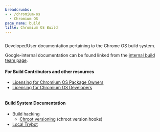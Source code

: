 ```yaml
---
breadcrumbs:
- - /chromium-os
  - Chromium OS
page_name: build
title: Chromium OS Build
---
```


<div class="two-column-container">
<div class="column">

Developer/User documentation pertaining to the Chrome OS build system.

Google-internal documentation can be found linked from the [internal build team
page](http://goto.google.com/cros-build).


#### For Build Contributors and other resources

*   [Licensing for Chromium OS Package
            Owners](/chromium-os/licensing/licensing-for-chromiumos-package-owners)
*   [Licensing for Chromium OS
            Developers](/chromium-os/licensing/licensing-for-chromiumos-developers)

</div>
<div class="column">

#### Build System Documentation

*   Build hacking
    *   [Chroot versioning](/chromium-os/build/chroot_version_hooks)
                (chroot version hooks)
*   [Local Trybot](http://www.chromium.org/chromium-os/build/local-trybot-documentation)

</div>
</div>
